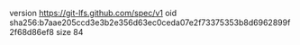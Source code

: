 version https://git-lfs.github.com/spec/v1
oid sha256:b7aae205ccd3e3b2e356d63ec0ceda07e2f73375353b8d6962899f2f68d86ef8
size 84

